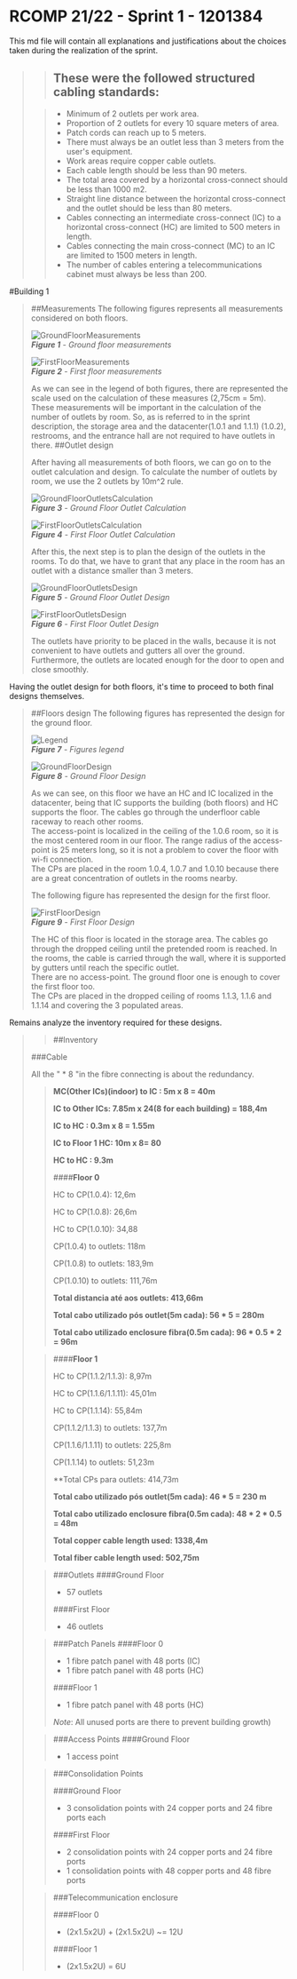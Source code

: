 RCOMP 21/22 - Sprint 1 - 1201384
===========================================

This md file will contain all explanations and justifications about the choices taken during the realization of the sprint.

>>## These were the followed structured cabling standards:
>
>>- Minimum of 2 outlets per work area.
>>- Proportion of 2 outlets for every 10 square meters of area.
>>- Patch cords can reach up to 5 meters.
>>- There must always be an outlet less than 3 meters from the user's equipment.
>>- Work areas require copper cable outlets.
>>- Each cable length should be less than 90 meters.
>>- The total area covered by a horizontal cross-connect should be less than 1000 m2.
>>- Straight line distance between the horizontal cross-connect and the outlet should be less than 80 meters.
>>- Cables connecting an intermediate cross-connect (IC) to a horizontal cross-connect (HC) are limited to 500 meters in length.
>>- Cables connecting the main cross-connect (MC) to an IC are limited to 1500 meters in length.
>>- The number of cables entering a telecommunications cabinet must always be less than 200.

#Building 1

> ##Measurements
> The following figures represents all measurements considered on both floors.
> 
> ![GroundFloorMeasurements](Figures/Floor0Measures.PNG)<br>
_**Figure 1** - Ground floor measurements_
>
> ![FirstFloorMeasurements](Figures/Floor1Measures.PNG)<br>
_**Figure 2** - First floor measurements_
> 
> As we can see in the legend of both figures, there are represented the scale used on the calculation of these measures (2,75cm = 5m).<br />
> These measurements will be important in the calculation of the number of outlets by room. So, as is referred to in the sprint description, the storage area and the datacenter(1.0.1 and 1.1.1) (1.0.2), restrooms, and the entrance hall are not required to have outlets in there.
> ##Outlet design
> 
> After having all measurements of both floors, we can go on to the outlet calculation and design. To calculate the number of outlets by room, we use the 2 outlets by 10m^2 rule.
> 
> ![GroundFloorOutletsCalculation](Figures/Floor0OutletCalculation.PNG)<br>
_**Figure 3** - Ground Floor Outlet Calculation_
> 
> ![FirstFloorOutletsCalculation](Figures/Floor1OutletCalculation.PNG)<br>
_**Figure 4** - First Floor Outlet Calculation_
> 
> After this, the next step is to plan the design of the outlets in the rooms. To do that, we have to grant that any place in the room has an outlet with a distance smaller than 3 meters.
> 
> ![GroundFloorOutletsDesign](Figures/Floor0OutletDesign.PNG)<br>
_**Figure 5** - Ground Floor Outlet Design_
>
> ![FirstFloorOutletsDesign](Figures/Floor1OutletDesign.PNG)<br>
_**Figure 6** - First Floor Outlet Design_
> 
> The outlets have priority to be placed in the walls, because it is not convenient to have outlets and gutters all over the ground.<br>
> Furthermore, the outlets are located enough for the door to open and close smoothly.

Having the outlet design for both floors, it's time to proceed to both final designs themselves.

> ##Floors design
> The following figures has represented the design for the ground floor.
> 
> ![Legend](Figures/Legend.png)<br>
_**Figure 7** - Figures legend_
> 
> ![GroundFloorDesign](Figures/Floor0Design.PNG)<br>
_**Figure 8** - Ground Floor Design_
> 
> As we can see, on this floor we have an HC and IC localized in the datacenter, being that IC supports the building (both floors) and HC supports the floor. The cables go through the underfloor cable raceway to reach other rooms.<br>
> The access-point is localized in the ceiling of the 1.0.6 room, so it is the most centered room in our floor. The range radius of the access-point is 25 meters long, so it is not a problem to cover the floor with wi-fi connection.<br>
> The CPs are placed in the room 1.0.4, 1.0.7 and 1.0.10 because there are a great concentration of outlets in the rooms nearby.<br>
> 
> The following figure has represented the design for the first floor.
>
> ![FirstFloorDesign](Figures/Floor1Design.PNG)<br>
_**Figure 9** - First Floor Design_
>
> The HC of this floor is located in the storage area. The cables go through the dropped ceiling until the pretended room is reached. In the rooms, the cable is carried through the wall, where it is supported by gutters until reach the specific outlet.<br>
> There are no access-point. The ground floor one is enough to cover the first floor too.<br>
> The CPs are placed in the dropped ceiling of rooms 1.1.3, 1.1.6 and 1.1.14 and covering the 3 populated areas.<br>

Remains analyze the inventory required for these designs.
>> ##Inventory
> 
> ###Cable
>>
> All the " * 8 "in the fibre connecting is about the redundancy.
>>
>> **MC(Other ICs)(indoor) to IC : 5m x 8 = 40m**
>> 
>> **IC to Other ICs: 7.85m x 24(8 for each building) = 188,4m**
>>
>> **IC to HC : 0.3m x 8 = 1.55m**
>> 
>> **IC to Floor 1 HC: 10m x 8= 80**
>> 
>> **HC to HC : 9.3m**
>> 
>>####**Floor 0**
>> 
>> HC to CP(1.0.4): 12,6m
>> 
>> HC to CP(1.0.8): 26,6m
>> 
>> HC to CP(1.0.10): 34,88
>>
>> CP(1.0.4) to outlets: 118m
>> 
>> CP(1.0.8) to outlets: 183,9m
>> 
>> CP(1.0.10) to outlets: 111,76m
>> 
>> **Total distancia até aos outlets: 413,66m**
>> 
>> **Total cabo utilizado pós outlet(5m cada): 56 * 5 = 280m**
>> 
>> **Total cabo utilizado enclosure fibra(0.5m cada): 96 * 0.5 * 2 = 96m**
>>
>
>> ####**Floor 1**
>> 
>> HC to CP(1.1.2/1.1.3): 8,97m
>> 
>> HC to CP(1.1.6/1.1.11): 45,01m
>> 
>> HC to CP(1.1.14): 55,84m
>> 
>> 
>> CP(1.1.2/1.1.3) to outlets: 137,7m
>> 
>> 
>> CP(1.1.6/1.1.11) to outlets: 225,8m
>> 
>> 
>> CP(1.1.14) to outlets: 51,23m
>> 
>> 
>> **Total CPs para outlets: 414,73m  
>>
>> **Total cabo utilizado pós outlet(5m cada): 46 * 5 = 230 m**
>>
>> **Total cabo utilizado enclosure fibra(0.5m cada): 48 * 2 * 0.5 = 48m**
>>
>> **Total copper cable length used: 1338,4m**
>>
>> **Total fiber cable length used: 502,75m**
>>
>
>>
>> ###Outlets
>>####Ground Floor
>>
>>  * 57 outlets
>>
>>####First Floor
>>
>> * 46 outlets
>
>>###Patch Panels
>>####Floor 0
>>
>>  * 1 fibre patch panel with 48 ports (IC)
>>  * 1 fibre patch panel with 48 ports (HC)
>>
>>####Floor 1
>>
>>  * 1 fibre patch panel with 48 ports (HC)
>>
>> *Note*: All unused ports are there to prevent building growth)
> 
>>###Access Points
>>####Ground Floor
>>
>>  * 1 access point
>
>>###Consolidation Points
>>
>>####Ground Floor
>>
>>  * 3 consolidation points with 24 copper ports and 24 fibre ports each 
>>
>>####First Floor
>>
>>  * 2 consolidation points with 24 copper ports and 24 fibre ports
>>  * 1 consolidation points with 48 copper ports and 48 fibre ports
>
>
>>###Telecommunication enclosure
>>
>>####Floor 0
>>
>> * (2x1.5x2U) + (2x1.5x2U) ~= 12U 
>>
>>####Floor 1
>>
>> * (2x1.5x2U) = 6U